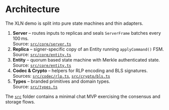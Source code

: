# Architecture

The XLN demo is split into pure state machines and thin adapters.

1. **Server** – routes inputs to replicas and seals `ServerFrame` batches every 100 ms.  
   Source: [`src/core/server.ts`](../src/core/server.ts)
2. **Replica** – signer-specific copy of an Entity running `applyCommand()` FSM.  
   Source: [`src/core/entity.ts`](../src/core/entity.ts)
3. **Entity** – quorum based state machine with Merkle authenticated state.  
   Source: [`src/core/entity.ts`](../src/core/entity.ts)
4. **Codec & Crypto** – helpers for RLP encoding and BLS signatures.  
   Sources: [`src/codec/rlp.ts`](../src/codec/rlp.ts), [`src/crypto/bls.ts`](../src/crypto/bls.ts)
5. **Types** – branded primitives and domain types.  
   Source: [`src/types.ts`](../src/types.ts)

The [`src`](../src) folder contains a minimal chat MVP exercising the consensus and storage flows.
